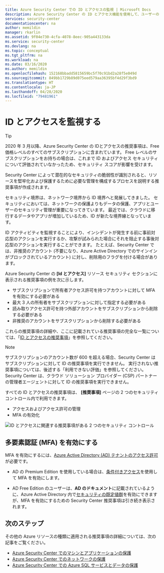 ```yaml
---
title: Azure Security Center での ID とアクセスの監視 | Microsoft Docs
description: Azure Security Center の ID とアクセス機能を使用して、ユーザーのアクセス アクティビティと ID 関連の問題を監視する方法を説明します。
services: security-center
documentationcenter: na
author: memildin
manager: rkarlin
ms.assetid: 9f04e730-4cfa-4078-8eec-905a443133da
ms.service: security-center
ms.devlang: na
ms.topic: conceptual
ms.tgt_pltfrm: na
ms.workload: na
ms.date: 03/16/2020
ms.author: memildin
ms.openlocfilehash: 152168bbadd5815659bc5f70c91bd2a28f5e049d
ms.sourcegitcommit: 849bb1729b89d075eed579aa36395bf4d29f3bd9
ms.translationtype: HT
ms.contentlocale: ja-JP
ms.lasthandoff: 04/28/2020
ms.locfileid: "79481961"
---
```

# <a name="monitor-identity-and-access"></a>ID とアクセスを監視する

> [!TIP]
> 2020 年 3 月以降、Azure Security Center の IDとアクセスの推奨事項は、Free 価格レベルのすべてのサブスクリプションに含まれています。 Free レベルのサブスクリプションをお持ちの場合は、これまで ID およびアクセス セキュリティについて評価されていなかったため、セキュリティ スコアが影響を受けます。 

Security Center によって潜在的なセキュリティの脆弱性が識別されると、リソースを堅牢化および保護するために必要な管理を構成するプロセスを説明する推奨事項が作成されます。

セキュリティ境界は、ネットワーク境界から ID 境界へと発展してきました。 セキュリティにおいては、ネットワークの保護よりもデータの保護、アプリとユーザーのセキュリティ管理が重要になってきています。 最近では、クラウドに移行するデータやアプリが増加しているため、ID が新たな境界線となっています。

ID アクティビティを監視することにより、インシデントが発生する前に事前対応型のアクションを実行するか、攻撃が試みられた場合にそれを阻止する事後対応型のアクションを実行することができます。 たとえば、Security Center では、非推奨のアカウント (不要になり、Azure Active Directory でのサインインがブロックされているアカウント) に対し、削除用のフラグを付ける場合があります。 

Azure Security Center の **[Id とアクセス]** リソース セキュリティ セクションに表示される推奨事項の例を次に示します。

- サブスクリプションで所有者アクセス許可を持つアカウントに対して MFA を有効にする必要がある
- 最大 3 人の所有者をサブスクリプションに対して指定する必要がある
- 読み取りアクセス許可を持つ外部アカウントをサブスクリプションから削除する必要がある
- 非推奨のアカウントをサブスクリプションから削除する必要がある

これらの推奨事項の詳細や、ここに記載されている推奨事項の完全な一覧については、「[ID とアクセスの推奨事項](recommendations-reference.md#recs-identity)」を参照してください。

> [!NOTE]
> サブスクリプションのアカウント数が 600 を超える場合、Security Center はサブスクリプションに対して ID の推奨事項を実行できません。 実行されない推奨事項については、後述する「利用できない評価」を参照してください。
Security Center は、クラウド ソリューション プロバイダー (CSP) パートナーの管理者エージェントに対して ID の推奨事項を実行できません。
>


すべての ID とアクセスの推奨事項は、 **[推奨事項]** ページの 2 つのセキュリティ コントロール内で利用できます。

- アクセスおよびアクセス許可の管理 
- MFA の有効化

![ID とアクセスに関連する推奨事項がある 2 つのセキュリティ コントロール](media/security-center-identity-access/two-security-controls-for-identity-and-access.png)


## <a name="enable-multi-factor-authentication-mfa"></a>多要素認証 (MFA) を有効にする

MFA を有効にするには、[Azure Active Directory (AD) テナントのアクセス許可](https://docs.microsoft.com/azure/active-directory/users-groups-roles/directory-assign-admin-roles)が必要です。 

- AD の Premium Edition を使用している場合は、[条件付きアクセス](https://docs.microsoft.com/azure/active-directory/conditional-access/overview)を使用して MFA を有効にします。

- AD Free Edition のユーザーは、**AD のドキュメント**に記載されているように、Azure Active Directory 内で[セキュリティの既定値群](https://docs.microsoft.com/azure/active-directory/fundamentals/concept-fundamentals-security-defaults)を有効にできますが、MFA を有効にするための Security Center 推奨事項は引き続き表示されます。


## <a name="next-steps"></a>次のステップ
その他の Azure リソースの種類に適用される推奨事項の詳細については、次の記事をご覧ください。

- [Azure Security Center でのマシンとアプリケーションの保護](security-center-virtual-machine-protection.md)
- [Azure Security Center でのネットワークの保護](security-center-network-recommendations.md)
- [Azure Security Center での Azure SQL サービスとデータの保護](security-center-sql-service-recommendations.md)